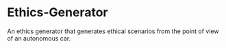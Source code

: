 # Ethics-Generator
An ethics generator that generates ethical scenarios from the point of view of an autonomous car.
